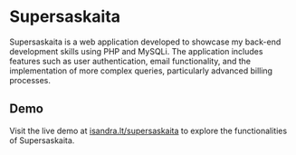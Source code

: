 # Supersaskaita

Supersaskaita is a web application developed to showcase my back-end development skills using PHP and MySQLi. The application includes features such as user authentication, email functionality, and the implementation of more complex queries, particularly advanced billing processes.

## Demo

Visit the live demo at [isandra.lt/supersaskaita](https://isandra.lt/supersaskaita) to explore the functionalities of Supersaskaita.
